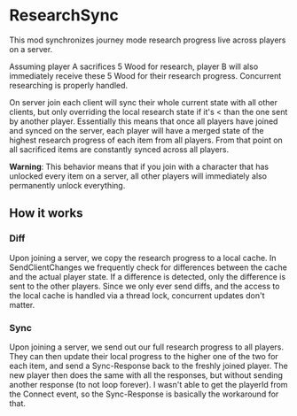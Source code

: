 # ResearchSync

This mod synchronizes journey mode research progress live across players on a server.

Assuming player A sacrifices 5 Wood for research, player B will also immediately receive these 5 Wood for their research progress.
Concurrent researching is properly handled.

On server join each client will sync their whole current state with all other clients, but only overriding the local research state if it's < than the one sent by another player.
Essentially this means that once all players have joined and synced on the server, each player will have a merged state of the highest research progress of each item from all players.
From that point on all sacrificed items are constantly synced across all players.

**Warning**: This behavior means that if you join with a character that has unlocked every item on a server, all other players will immediately also permanently unlock everything. 

## How it works

### Diff

Upon joining a server, we copy the research progress to a local cache.
In SendClientChanges we frequently check for differences between the cache and the actual player state. If a difference is detected, only the difference is sent to the other players.
Since we only ever send diffs, and the access to the local cache is handled via a thread lock, concurrent updates don't matter.

### Sync

Upon joining a server, we send out our full research progress to all players.
They can then update their local progress to the higher one of the two for each item, and send a Sync-Response back to the freshly joined player.
The new player then does the same with all the responses, but without sending another response (to not loop forever).
I wasn't able to get the playerId from the Connect event, so the Sync-Response is basically the workaround for that.